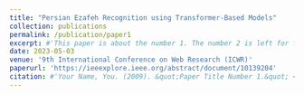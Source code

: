 ```yaml
---
title: "Persian Ezafeh Recognition using Transformer-Based Models"
collection: publications
permalink: /publication/paper1
excerpt: #'This paper is about the number 1. The number 2 is left for future work.'
date: 2023-05-03
venue: '9th International Conference on Web Research (ICWR)'
paperurl: 'https://ieeexplore.ieee.org/abstract/document/10139204'
citation: #'Your Name, You. (2009). &quot;Paper Title Number 1.&quot; <i>Journal 1</i>. 1(1).'
---
```

